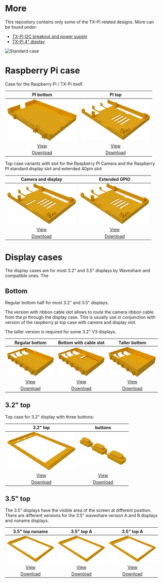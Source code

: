 # More

This repository contains only some of the TX-Pi related designs.
More can be found under:

  - [TX-Pi I2C breakout and power supply](https://www.thingiverse.com/thing:3478004)
  - [TX-Pi 4" display](https://www.thingiverse.com/thing:3605290)

![Standard case](../images/tx-pi-cases.jpg)

# Raspberry Pi case

Case for the Raspberry Pi / TX-Pi itself.

| PI bottom | PI top |
|:---:|:---:|
| ![Bottom case](../images/stl/pi_bottom.png) | ![Top case](../images/stl/pi_top.png) |
| [View](pi_bottom.stl) | [View](pi_top.stl) |
| [Download](pi_bottom.stl?raw=true) | [Download](pi_top.stl?raw=true) |

Top case variants with slot for the Raspberry PI Camera and the Raspberry PI standard display slot and extended 40pin slot:

| Camera and display | Extended GPIO |
|:---:|:---:|
| ![Slot for camera and display](../images/stl/pi_top_with_ribbon_slot.png) | ![Extended GPIO slot](../images/stl/top_extended.png) |
| [View](pi_top_with_ribbon_slot.stl) | [View](top_extended.stl) |
| [Download](pi_top_with_ribbon_slot.stl?raw=true) | [Download](top_extended.stl?raw=true) |

# Display cases

The display cases are for most 3.2" and 3.5" displays by Waveshare and compatible ones. The 

## Bottom

Regular bottom half for most 3.2" and 3.5" displays. 

The version with ribbon cable slot allows to route the camera ribbon cable from the pi through the display case. This is usually 
use in conjunction with version of the raspberry pi top case with camera and display slot.

The taller version is required for some 3.2" V3 displays.

| Regular bottom | Bottom with cable slot | Taller bottom |
|:---:|:---:|:---:|
| ![Bottom](../images/stl/display32_v4_bottom.png) | ![Bottom](../images/stl/display_v4_bottom_with_ribbon_slot.png) | ![Bottom for 3.2" V3 display](../images/stl/display32_v3_bottom.png) |
| [View](display32_v4_bottom.stl) | [View](display_v4_bottom_with_ribbon_slot.stl) | [View](display32_v3_bottom.stl) |
| [Download](display32_v4_bottom.stl?raw=true) | [Download](display_v4_bottom.stl?raw=true) | [Download](display32_v3_bottom.stl?raw=true) |

## 3.2" top

Top case for 3.2" display with three buttons:

| 3.2" top | buttons |
|:---:|:---:|
| ![Top 3.2"](../images/stl/display32_top.png) | ![Buttons](../images/stl/buttons.png) |
| [View](display32_top.stl) | [View](buttons.stl) |
| [Download](display32_top.stl?raw=true) | [Download](buttons.stl?raw=true) |

## 3.5" top

The 3.5" displays have the visible area of the screen at different position. There
are different versions for the 3.5" waveshare version A and B displays and noname displays.

| 3.5" top noname | 3.5" top A | 3.5" top A  |
|:---:|:---:|:---:|
| ![Top 3.5"](../images/stl/display35_top.png) | ![Top 3.5" A](../images/stl/display_ws35a_top.png) | ![Top 3.5" B](../images/stl/display_ws35b_top.png) |
| [View](display35_top.stl) | [View](display_ws35a_top.stl) | [View](display_ws35b_top.stl) |
| [Download](display35_top.stl?raw=true) | [Download](display_ws35a_top.stl?raw=true) | [Download](display_ws35b_top.stl?raw=true) |

